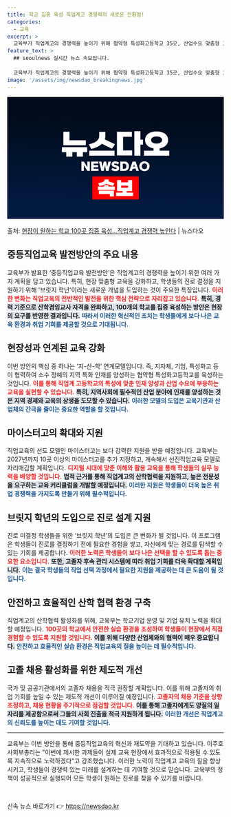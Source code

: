 ```yaml
---
title: 학교 집중 육성 직업계고 경쟁력의 새로운 전환점!
categories:
  - 교육
excerpt: >
  교육부가 직업계고의 경쟁력을 높이기 위해 협약형 특성화고등학교 35곳, 산업수요 맞춤형 고등학교(이하 마이스…
feature_text: >
  ## seoulnews 실시간 뉴스 속보입니다.

  교육부가 직업계고의 경쟁력을 높이기 위해 협약형 특성화고등학교 35곳, 산업수요 맞춤형 고등학교(이하 마이스…
image: '/assets/img/newsdao_breakingnews.jpg'
---
```


![뉴스다오 속보](/assets/img/newsdao_breakingnews.jpg)

<p>출처: <a href="https://newsdao.kr/1680" rel="dofollow">현장이 원하는 학교 100곳 집중 육성…직업계고 경쟁력 높인다</a> | 뉴스다오</p>

<h2 data-ke-size="size26">중등직업교육 발전방안의 주요 내용</h2>

<p data-ke-size="size16">교육부가 발표한 ‘중등직업교육 발전방안’은 직업계고의 경쟁력을 높이기 위한 여러 가지 계획을 담고 있습니다. 특히, 현장 맞춤형 교육을 강화하고, 학생들의 진로 결정을 지원하기 위해 '브릿지 학년'이라는 새로운 개념을 도입하는 것이 주요한 특징입니다. <b><span style="color: #ee2323;">이러한 변화는 직업교육의 전반적인 발전을 위한 핵심 전략으로 자리잡고 있습니다.</span></b> <b><span style="background-color: #21538527;">특히, 경력 기준으로 산학겸임교사 자격을 완화하고, 100개의 학교를 집중 육성하는 방안은 현장의 요구를 반영한 결과입니다.</span></b> <b><span style="color: #1a5490;">따라서 이러한 혁신적인 조치는 학생들에게 보다 나은 교육 환경과 취업 기회를 제공할 것으로 기대됩니다.</span></b></p>

<h2 data-ke-size="size26">현장성과 연계된 교육 강화</h2>

<p data-ke-size="size16">이번 방안의 핵심 중 하나는 ‘지-산-학’ 연계모델입니다. 즉, 지자체, 기업, 특성화고 등이 협력하여 소수 정예의 지역 특화 인재를 양성하는 협약형 특성화고등학교를 육성하는 것입니다. <b><span style="color: #ee2323;">이를 통해 직업계 고등학교의 특성에 맞춘 인재 양성과 산업 수요에 부응하는 교육을 실현할 수 있습니다.</span></b> <b><span style="background-color: #21538527;">특히, 지역사회에 필수적인 산업 분야에 인재를 양성하는 것은 지역 경제와 교육의 상생을 도모할 수 있습니다.</span></b> <b><span style="color: #1a5490;">이러한 모델의 도입은 교육기관과 산업체의 간극을 줄이는 중요한 역할을 할 것입니다.</span></b></p>

<h2 data-ke-size="size26">마이스터고의 확대와 지원</h2>

<p data-ke-size="size16">직업교육의 선도 모델인 마이스터고는 보다 강력한 지원을 받을 예정입니다. 교육부는 2027년까지 10곳 이상의 마이스터고를 추가 지정하고, 계속해서 선진직업교육 모델로 자리매김할 계획입니다. <b><span style="color: #ee2323;">디지털 시대에 맞춘 이해와 활용 교육을 통해 학생들의 실무 능력을 배양할 것입니다.</span></b> <b><span style="background-color: #21538527;">법적 근거를 통해 직업계고의 산학협력을 지원하고, 높은 전문성을 요구하는 교육 커리큘럼을 개발할 예정입니다.</span></b> <b><span style="color: #1a5490;">이러한 지원은 학생들이 더욱 높은 취업 경쟁력을 가지도록 만들기 위해 필수적입니다.</span></b></p>

<h2 data-ke-size="size26">브릿지 학년의 도입으로 진로 설계 지원</h2>

<p data-ke-size="size16">진로 미결정 학생들을 위한 ‘브릿지 학년’의 도입은 큰 변화가 될 것입니다. 이 프로그램은 학생들이 진로를 결정하기 전에 필요한 경험을 쌓고, 자신에게 맞는 경로를 탐색할 수 있는 기회를 제공합니다. <b><span style="color: #ee2323;">이러한 노력은 학생들이 보다 나은 선택을 할 수 있도록 돕는 중요한 요소입니다.</span></b> <b><span style="background-color: #21538527;">또한, 고졸자 후속 관리 시스템에 따라 취업 기회를 더욱 확대할 계획입니다.</span></b> <b><span style="color: #1a5490;">이는 결국 학생들의 직업 선택 과정에서 필요한 지원을 제공하는 데 큰 도움이 될 것입니다.</span></b></p>

<h2 data-ke-size="size26">안전하고 효율적인 산학 협력 환경 구축</h2>

<p data-ke-size="size16">직업계고의 산학협력 활성화를 위해, 교육부는 학교기업 운영 및 기업 유치 노력을 확대할 예정입니다. <b><span style="color: #ee2323;">100곳의 학교에서 안전한 실습 환경을 조성하여 학생들이 현장에서 직접 경험할 수 있도록 지원할 것입니다.</span></b> <b><span style="background-color: #21538527;">이를 위해 다양한 산업체와의 협력이 매우 중요합니다.</span></b> <b><span style="color: #1a5490;">안전하고 효율적인 실습 환경은 직업교육의 질을 높이는 데 필수적입니다.</span></b></p>

<h2 data-ke-size="size26">고졸 채용 활성화를 위한 제도적 개선</h2>

<p data-ke-size="size16">국가 및 공공기관에서의 고졸자 채용을 적극 권장할 계획입니다. 이를 위해 고졸자의 취업 기회를 높일 수 있는 제도적 개선이 이루어질 예정입니다. <b><span style="color: #ee2323;">고졸자의 채용 기준을 상향 조정하고, 채용 현황을 주기적으로 점검할 것입니다.</span></b> <b><span style="background-color: #21538527;">이를 통해 고졸자에게도 양질의 일자리를 제공함으로써 그들의 사회 진출을 적극 지원하게 됩니다.</span></b> <b><span style="color: #1a5490;">이러한 개선은 직업계고의 신뢰도를 높이는 데도 기여할 것입니다.</span></b></p>

<hr>

<p data-ke-size="size16">교육부는 이번 방안을 통해 중등직업교육의 혁신과 재도약을 기대하고 있습니다. 이주호 사회부총리는 "이번에 제시한 과제들이 실제 교육 현장에서 효과적으로 적용될 수 있도록 지속적으로 노력하겠다"고 강조했습니다. 이러한 노력이 직업계고 교육의 질을 향상시키고, 학생들이 경쟁력 있는 미래를 설계하는 데 기여할 것으로 믿습니다. 교육부의 정책이 성공적으로 실행되어 모든 학생이 원하는 진로를 찾을 수 있기를 바랍니다.</p>

<p data-ke-size="size16">&nbsp;</p> 

신속 뉴스 바로가기 👉 <a href="https://newsdao.kr" rel="dofollow">https://newsdao.kr</a>


